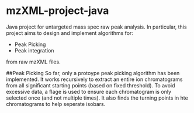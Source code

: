 # mzXML-project-java
Java project for untargeted mass spec raw peak analysis. In particular, this project aims to design and implement 
algorithms for:
- Peak Picking
- Peak integration

from raw mzXML files.

##Peak Picking
So far, only a protoype peak picking algorithm has been implemented. It works recursively to extract an entire ion chromatograms from all significant starting points (based on fixed threshold). To avoid excessive data, a flage is used to ensure each chromatogram is only selected once (and not multiple times). It also finds the turning points in hte chromatograms to help seperate isobars.
